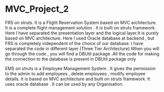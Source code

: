 MVC_Project_2
=============
FRS on struts. It is a Flight Reservation System based on MVC architecture. It is a complete flight management solution . It is built on struts framework. Here I have separated the presentation layer and the logical layer.It is purely based on MVC architecture.
Here I used Oracle database at backend , but FRS is completely independent of the choice of our database. I have separated the code in different layer (Three Tier Architecture).When you will go through the code , you will find a DBUtil package .All the code for making the connection to the database is present in DBUtil package only


EMS on struts is a Employee Management System . It gives the permission to the admin to add employees , delete employees , modify employee details.
It is based on MVC architecture and built on struts framework. It uses oracle database .
It can be used by any Organisation.

